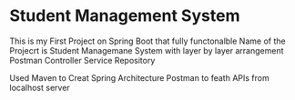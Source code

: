 # Student Management System
This is my First Project on Spring Boot that fully functonalble
Name of the Projecrt is Student Managemane System
with layer by layer arrangement
Postman
Controller
Service
Repository

Used Maven  to  Creat Spring Architecture
Postman to feath APIs from localhost server
